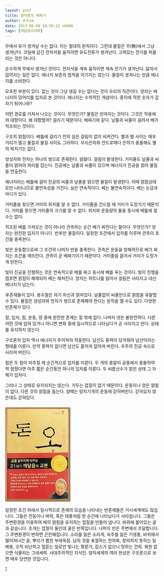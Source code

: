 ```yaml
---
layout: post
title: 양자론의 베짜기
author: drkim
date: 2013-06-08 10:59:11 +0900
tags: [깨달음의대화]
---
```


  


무에서 유가 생겨날 수는 없다. 이는 절대의 원칙이다. 그런데 물질은 무(無)에서 그냥 생겨난다. 코일에 감긴 전자석을 움직이면 유도전류가 생겨난다. 고여있는 전기를 퍼올리는 것은 아니다. 


  


순수하게 무에서 생겨난 것이다. 전자석을 계속 움직이면 계속 전기가 생겨난다. 닳아서 없어지는 일은 없다. 에너지 보존의 법칙을 어기지는 않는다. 물질이 생겨나는 만큼 에너지를 소비한다. 


  


모호한 부분이 있다. 없는 것이 그냥 생길 수는 없다는 것이 우리의 직관이다. 양자는 에너지의 덩어리를 입자로 본 것이다. 에너지는 수학적인 개념이다. 종이에 적힌 숫자가 갑자기 튀어나와? 


  


어떤 경로를 거쳐서 나오는 것이다. 무엇인가? 물질은 만져지는 것이다. 그것은 작용에의 대항이다. 왜 대항할까? 걸리기 때문이다. 베짜기와 같다. 날줄과 씨줄이 걸려서 베가 직조되는 것이다. 


  


구조의 얽힘이다. 베틀에 걸리기 전의 실은 걸림이 없이 비켜간다. 별과 별 사이는 매우 거리가 멀고 물질과 물질 사이도 그러하다. 우리은하와 안드로메다 은하가 충돌해도 별의 박치기는 없다. 


  


양성자와 전자는 하나의 쌍으로 존재한다. 얽혔다. 걸림이 발생한다. 거미줄도 날줄과 씨줄이 얽혀야 파리를 잡는다. 진공에는 날줄과 씨줄이 있으며 에너지가 진공을 얽어 물질을 연출한다. 


  


에너지라는 베틀에 걸어 진공의 씨줄과 날줄을 얽으면 물질이 발생한다. 이때 얽힘상태로만 나타나므로 불연속성을 가진다. 실은 연속적이다. 베는 불연속적이다. 베는 눈금과 마디가 있다. 


  


거미줄을 찾으면 거미의 위치를 알 수 없다. 거미줄을 건드릴 때 거미가 도망가기 때문이다. 거미를 찾으면 거미줄의 크기를 알 수 없다. 위치와 운동량의 둘을 동시에 베틀에 걸 수는 없다. 


  


직조된 베를 가져오는 것이 아니라 관측하는 순간 베가 짜진다는 말이다. 무엇인가? 양자는 완전한 입자가 아니다. 반半만 물질이다. 일정한 조건에서 입자를 이루며 관측이 조건을 충족한다. 


  


빛은 운동함으로써 그 조건의 나머지 반을 충족한다. 관측은 운동을 방해하므로 베가 짜지는 조건을 깨뜨린다. 관측이 곧 베짜기이기 때문이다. 거미줄을 흩어서 거미가 도망가게 만든다. 


  


빛이 진공을 진행하는 것은 연속적으로 베를 짜고 동시에 베를 푸는 것이다. 빛이 진행을 멈추면 얽힘이 해제되어 베는 헤쳐진다. 양자는 파트너를 잃어서 걸림은 사라지고 대신 에너지가 남는다. 


  


半존재들이 있다. 용수철은 자기 자신과 얽혀있다. 날줄없이 씨줄만으로 얽힘을 유발할 수 있다. 물질은 양성자와 전자가 쌍으로 존재해야 한다는 원칙을 깰 수도 있다. 다양한 반존재가 있다. 


  


질, 입자, 힘, 운동, 량 중에 완전한 존재는 질 밖에 없다. 나머지 넷은 불완전하다. 다른 어떤 것에 업혀 있거나 아니면 변화 중에 일시적으로 나타났다가 곧 사라지고 만다. 상태를 유지하지 않는다. 


  


구조론의 입자 역시 에너지가 주어져야 작동한다. 남산도 중력이 당겨줘야 남산이라는 형태를 이룬다. 만약 중력이 없다면 남산도 흩어져 없어져 버린다. 우주의 진공 속으로 사라져 버린다. 


  


힘은 두 힘이 마주칠 때 순간적으로 입자를 이룬다. 두 개의 총알이 공중에서 충돌하여 딱 멈췄다면 아주 짧은 순간동안 하나의 입자를 이룬다. 두 씨름선수가 얽힌 상태 그 자체가 입자다. 


  


그러나 그 상태로 유지되지는 않는다. 가두는 껍질이 없기 때문이다. 운동이나 양은 얽힘이 없다. 다른 것의 얽힘을 돕는다. 양떼는 양치기개의 운동에 갇혀버린다. 갇혀있지 않은데도 갇혀있다. 


  




 ###


  





  ![](/files/attach/images/198/727/315/55.JPG) 
  
  
   일정한 조건 하에서 일시적으로 존재의 모습을 나타내는 반존재들은 거시세계에도 많습니다. 그들은 천둥이나 벼락, 혹은 태풍처럼 한 순간에 나타났다가 사라집니다. 그들은 주변환경을 이용하여 베의 얽힘을 유지하는 껍질을 만들어 냅니다. 바위에 붙어있는 굴과 같습니다. 조개는 껍질이 둘인데 굴은 반쪽입니다. 나머지 반은 주변에서 조달합니다. 그 주변환경이 변하면 곤란해집니다. 소라를 잃은 소라게, 숙주를 잃은 기생충, 바위에서 떨어져나간 굴, 뿌리가 뽑힌 부레옥잠. 남의 것을 표절하는 전여옥, 창의하지 못하는 일베충, 오직 비난하고 헐뜯는 일로만 빛나는 평론가, 잡스가 없으니 망하는 건희. 북한 없으면 식물되는 그네세력. 사대주의적인 지식인. 양자세계의 여러 현상은 구조론으로 보면 매우 당연한 것입니다. 
  
  
  
  
  
    ∑ 
  
  
  
  
  
  
  
  
  
  
  
  
  
  
  
  
  
  
  
  
  
  
  
  
  
  
  
